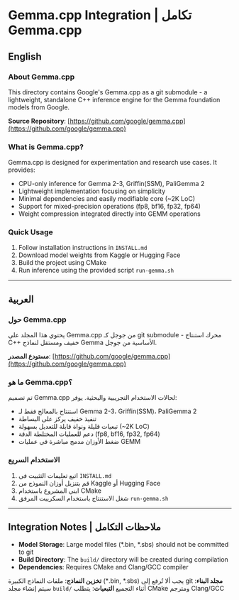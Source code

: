 # Gemma.cpp Integration | تكامل Gemma.cpp

## English

### About Gemma.cpp
This directory contains Google's Gemma.cpp as a git submodule - a lightweight, standalone C++ inference engine for the Gemma foundation models from Google.

**Source Repository**: [https://github.com/google/gemma.cpp](https://github.com/google/gemma.cpp)

### What is Gemma.cpp?
Gemma.cpp is designed for experimentation and research use cases. It provides:
- CPU-only inference for Gemma 2-3, Griffin(SSM), PaliGemma 2
- Lightweight implementation focusing on simplicity
- Minimal dependencies and easily modifiable core (~2K LoC)
- Support for mixed-precision operations (fp8, bf16, fp32, fp64)
- Weight compression integrated directly into GEMM operations

### Quick Usage
1. Follow installation instructions in `INSTALL.md`
2. Download model weights from Kaggle or Hugging Face
3. Build the project using CMake
4. Run inference using the provided script `run-gemma.sh`

---

## العربية

### حول Gemma.cpp
يحتوي هذا المجلد على Gemma.cpp من جوجل كـ git submodule - محرك استنتاج C++ خفيف ومستقل لنماذج Gemma الأساسية من جوجل.

**مستودع المصدر**: [https://github.com/google/gemma.cpp](https://github.com/google/gemma.cpp)

### ما هو Gemma.cpp؟
تم تصميم Gemma.cpp لحالات الاستخدام التجريبية والبحثية. يوفر:
- استنتاج بالمعالج فقط لـ Gemma 2-3، Griffin(SSM)، PaliGemma 2
- تنفيذ خفيف يركز على البساطة
- تبعيات قليلة ونواة قابلة للتعديل بسهولة (~2K LoC)
- دعم للعمليات المختلطة الدقة (fp8, bf16, fp32, fp64)
- ضغط الأوزان مدمج مباشرة في عمليات GEMM

### الاستخدام السريع
1. اتبع تعليمات التثبيت في `INSTALL.md`
2. قم بتنزيل أوزان النموذج من Kaggle أو Hugging Face
3. ابني المشروع باستخدام CMake
4. شغل الاستنتاج باستخدام السكريبت المرفق `run-gemma.sh`

---

## Integration Notes | ملاحظات التكامل

- **Model Storage**: Large model files (*.bin, *.sbs) should not be committed to git
- **Build Directory**: The `build/` directory will be created during compilation
- **Dependencies**: Requires CMake and Clang/GCC compiler

**تخزين النماذج**: ملفات النماذج الكبيرة (*.bin, *.sbs) يجب ألا تُرفع إلى git
**مجلد البناء**: سيتم إنشاء مجلد `build/` أثناء التجميع
**التبعيات**: يتطلب CMake ومترجم Clang/GCC